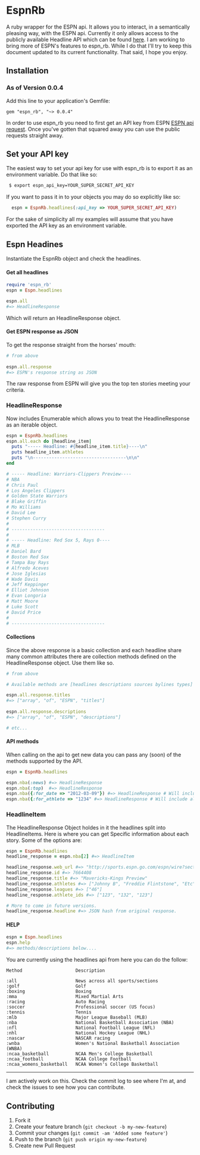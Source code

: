 # EspnRb

A ruby wrapper for the ESPN api.  It allows you to interact, in a semantically pleasing way, with the ESPN api.  Currently it only allows access to the publicly available Headline API which can be found [here](http://developer.espn.com/docs/headlines).  I am working to bring more of ESPN's features to espn_rb.  While I do that I'll try to keep this document updated to its current functionality.  That said, I hope you enjoy. 

## Installation

### As of Version 0.0.4

Add this line to your application's Gemfile:
    
    gem "espn_rb", "~> 0.0.4"
    
In order to use espn_rb you need to first get an API key from ESPN [ESPN api request](http://developer.espn.com/member/register).  Once you've gotten that squared away you can use the public requests straight away.  


## Set your API key

The easiest way to set your api key for use with espn_rb is to export it as an environment variable. Do that like so:

```sh
 $ export espn_api_key=YOUR_SUPER_SECRET_API_KEY 
```

If you want to pass it in to your objects you may do so explicitly like so:

```ruby
  espn = EspnRb.headlines(:api_key => YOUR_SUPER_SECRET_API_KEY)
```

For the sake of simplicity all my examples will assume that you have exported the API key as an environment variable. 

## Espn Headines

Instantiate the EspnRb object and check the headlines.

#### Get all headlines

```ruby
require 'espn_rb'
espn = Espn.headlines

espn.all
#=> HeadlineResponse
```

Which will return an HeadlineResponse object.

#### Get ESPN response as JSON

To get the response straight from the horses' mouth:

```ruby
# from above
  
espn.all.response
#=> ESPN's response string as JSON
```

The raw response from ESPN will give you the top ten stories meeting your criteria.  

### HeadlineResponse

Now includes Enumerable which allows you to treat the HeadlineResponse as an iterable object.  

```ruby
espn = EspnRb.headlines
espn.all.each do |headline_item| 
  puts "----- Headline: #{headline_item.title}----\n"
  puts headline_item.athletes
  puts "\n-----------------------------------\n\n"
end

# ----- Headline: Warriors-Clippers Preview----
# NBA
# Chris Paul
# Los Angeles Clippers
# Golden State Warriors
# Blake Griffin
# Mo Williams
# David Lee
# Stephen Curry
# 
# -----------------------------------
# 
# ----- Headline: Red Sox 5, Rays 0----
# MLB
# Daniel Bard
# Boston Red Sox
# Tampa Bay Rays
# Alfredo Aceves
# Jose Iglesias
# Wade Davis
# Jeff Keppinger
# Elliot Johnson
# Evan Longoria
# Matt Moore
# Luke Scott
# David Price
# 
# -----------------------------------
```

#### Collections

Since the above response is a basic collection and each headline share many common attributes there are collection methods defined on the HeadlineResponse object.  Use them like so.

```ruby
# from above

# Available methods are [headlines descriptions sources bylines types]

espn.all.response.titles 
#=> ["array", "of", "ESPN", "titles"]
    
espn.all.response.descriptions
#=> ["array", "of", "ESPN", "descriptions"]

# etc...
```

#### API methods

When calling on the api to get new data you can pass any (soon) of the methods supported by the API.

```ruby
espn = EspnRb.headlines

espn.nba(:news) #=> HeadlineResponse
espn.nba(:top)  #=> HeadlineResponse
espn.nba({:for_date => "2012-03-09"}) #=> HeadlineResponse # Will include all stories for that date
espn.nba({:for_athlete => "1234" #=> HeadlineResponse # Will include all stories for that athleteId

```

### HeadlineItem

The HeadlineResponse Object holdes in it the headlines split into HeadlineItems.  Here is where you can get Specific information about each story.  Some of the options are:

```ruby
espn = EspnRb.headlines
headline_response = espn.nba[2] #=> HeadlineItem

headline_response.web_url #=> "http://sports.espn.go.com/espn/wire?section=nba&id=7664408&ex_cid=espnapi_public"
headline_response.id #=> 7664408
headline_response.title #=> "Mavericks-Kings Preview"
headline_response.athletes #=> ["Johnny B", "Freddie Flintstone", "Etc"]
headline_response.leagues #=> ["46"]
headline_response.athlete_ids #=> ["123", "132", "123"]

# More to come in future versions.
headline_response.headline #=> JSON hash from original response.
```

#### HELP

```ruby
espn = Espn.headlines
espn.help
#=> methods/descriptions below....
```
You are currently using the headlines api from here you can do the follow:

    Method                    Description

	:all                      News across all sports/sections
	:golf                     Golf
	:boxing                   Boxing
	:mma                      Mixed Martial Arts
	:racing                   Auto Racing
	:soccer                   Professional soccer (US focus)
	:tennis                   Tennis
	:mlb                      Major League Baseball (MLB)
	:nba                      National Basketball Association (NBA)
	:nfl                      National Football League (NFL)
	:nhl                      National Hockey League (NHL)
	:nascar                   NASCAR racing
	:wnba                     Women's National Basketball Association (WNBA)
	:ncaa_basketball          NCAA Men's College Basketball
	:ncaa_football            NCAA College Football
	:ncaa_womens_basketball   NCAA Women's College Basketball



---
I am actively work on this. Check the commit log to see where I'm at, and check the issues to see how you can contribute.


## Contributing

1. Fork it
2. Create your feature branch (`git checkout -b my-new-feature`)
3. Commit your changes (`git commit -am 'Added some feature'`)
4. Push to the branch (`git push origin my-new-feature`)
5. Create new Pull Request
